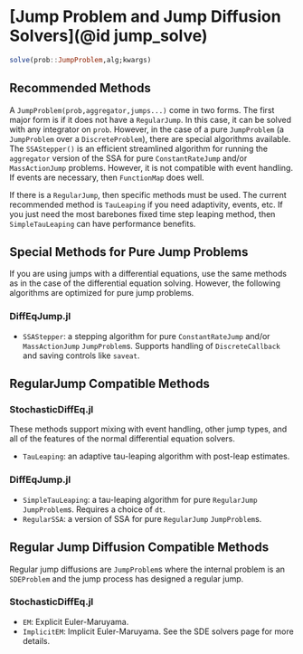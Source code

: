 # [Jump Problem and Jump Diffusion Solvers](@id jump_solve)

```julia
solve(prob::JumpProblem,alg;kwargs)
```

## Recommended Methods

A `JumpProblem(prob,aggregator,jumps...)` come in two forms. The first major
form is if it does not have a `RegularJump`. In this case, it can be solved with
any integrator on  `prob`. However, in the case of a pure `JumpProblem` (a
`JumpProblem` over a  `DiscreteProblem`), there are special algorithms
available.  The `SSAStepper()` is an efficient streamlined algorithm for running
the  `aggregator` version of the SSA for pure `ConstantRateJump` and/or
`MassActionJump` problems. However, it is not compatible with event handling. If
events are necessary, then `FunctionMap` does well.

If there is a `RegularJump`, then specific methods must be used. The current
recommended method is `TauLeaping` if you need adaptivity, events, etc. If you
just need the most barebones fixed time step leaping method, then `SimpleTauLeaping`
can have performance benefits.

## Special Methods for Pure Jump Problems

If you are using jumps with a differential equations, use the same methods
as in the case of the differential equation solving. However, the following
algorithms are optimized for pure jump problems.

### DiffEqJump.jl

- `SSAStepper`: a stepping algorithm for pure `ConstantRateJump` and/or
  `MassActionJump` `JumpProblem`s. Supports handling of `DiscreteCallback`
  and saving controls like `saveat`.

## RegularJump Compatible Methods

### StochasticDiffEq.jl

These methods support mixing with event handling, other jump types, and all of
the features of the normal differential equation solvers.

- `TauLeaping`: an adaptive tau-leaping algorithm with post-leap estimates.

### DiffEqJump.jl

- `SimpleTauLeaping`: a tau-leaping algorithm for pure `RegularJump` `JumpProblem`s.
  Requires a choice of `dt`.
- `RegularSSA`: a version of SSA for pure `RegularJump` `JumpProblem`s.

## Regular Jump Diffusion Compatible Methods

Regular jump diffusions are `JumpProblem`s where the internal problem is an `SDEProblem`
and the jump process has designed a regular jump.

### StochasticDiffEq.jl

- `EM`: Explicit Euler-Maruyama.
- `ImplicitEM`: Implicit Euler-Maruyama. See the SDE solvers page for more details.
